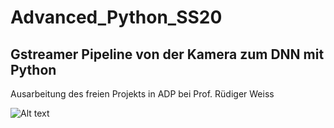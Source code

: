 # Advanced_Python_SS20
## Gstreamer Pipeline von der Kamera zum DNN mit Python
Ausarbeitung des freien Projekts in ADP bei Prof. Rüdiger Weiss

![Alt text](pics/?Beuth-Logo_horizontal.png?raw=true "Beuth")
